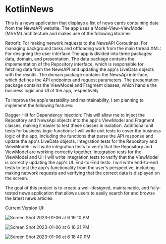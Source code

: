 # KotlinNews

This is a news application that displays a list of news cards containing data from the NewsAPI website. The app uses a Model-View-ViewModel (MVVM) architecture and makes use of the following libraries:

Retrofit: For making network requests to the NewsAPI
Coroutines: For managing background tasks and offloading work from the main thread
XML: For designing the user interface
The app is divided into three packages: data, domain, and presentation. The data package contains the implementation of the Repository interface, which is responsible for fetching data from the NewsAPI and updating the app's LiveData objects with the results. The domain package contains the NewsApi interface, which defines the API endpoints and request parameters. The presentation package contains the ViewModel and Fragment classes, which handle the business logic and UI of the app, respectively.

To improve the app's testability and maintainability, I am planning to implement the following features:

Dagger Hilt for Dependency Injection: This will allow me to inject the Repository and NewsApi objects into the app's ViewModel and Fragment classes, making it easier to test these classes in isolation.
Additional unit tests for business logic functions: I will write unit tests to cover the business logic of the app, including the functions that parse the API response and update the app's LiveData objects.
Integration tests for the Repository and ViewModel: I will write integration tests to verify that the Repository and ViewModel are working correctly together.
Integration tests for the ViewModel and UI: I will write integration tests to verify that the ViewModel is correctly updating the app's UI.
End-to-End tests: I will write end-to-end tests to test the app's functionality from the user's perspective, including making network requests and verifying that the correct data is displayed on the screen.

The goal of this project is to create a well-designed, maintainable, and fully-tested news application that allows users to easily search for and browse the latest news articles.



Current Version UI:



![Screen Shot 2023-01-06 at 6 19 10 PM](https://user-images.githubusercontent.com/86651172/211121312-6462714a-b2f9-4c51-a265-2566c835756c.png)

![Screen Shot 2023-01-06 at 6 16 21 PM](https://user-images.githubusercontent.com/86651172/211121325-8a76a112-131d-43db-a53a-72179b151f34.png)

![Screen Shot 2023-01-06 at 6 18 40 PM](https://user-images.githubusercontent.com/86651172/211121332-da41113e-90f4-4b4f-bfa7-5692dba98e8f.png)
